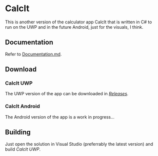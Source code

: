 ﻿# CalcIt
This is another version of the calculator app CalcIt that is written in C# to run on the UWP and in the future Android, just for the visuals, I think.

## Documentation
Refer to [Documentation.md](https://github.com/leduyquang753/CalcIt/blob/master/Documentation.md).

## Download
### CalcIt UWP
The UWP version of the app can be downloaded in [*Releases*](https://github.com/leduyquang753/CalcIt/releases).
### CalcIt Android
The Android version of the app is a work in progress...

## Building
Just open the solution in Visual Studio (preferrably the latest version) and build *CalcIt UWP*.
